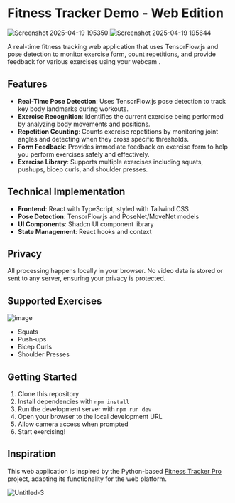 
# Fitness Tracker Demo - Web Edition
![Screenshot 2025-04-19 195350](https://github.com/user-attachments/assets/b8cdbc3c-87d7-4592-8297-97e123e24a1a)
![Screenshot 2025-04-19 195644](https://github.com/user-attachments/assets/54693655-5650-40c6-a407-aef15dac5609)

A real-time fitness tracking web application that uses TensorFlow.js and pose detection to monitor exercise form, count repetitions, and provide feedback for various exercises using your webcam .

## Features

- **Real-Time Pose Detection**: Uses TensorFlow.js pose detection to track key body landmarks during workouts.
- **Exercise Recognition**: Identifies the current exercise being performed by analyzing body movements and positions.
- **Repetition Counting**: Counts exercise repetitions by monitoring joint angles and detecting when they cross specific thresholds.
- **Form Feedback**: Provides immediate feedback on exercise form to help you perform exercises safely and effectively.
- **Exercise Library**: Supports multiple exercises including squats, pushups, bicep curls, and shoulder presses.

## Technical Implementation

- **Frontend**: React with TypeScript, styled with Tailwind CSS
- **Pose Detection**: TensorFlow.js and PoseNet/MoveNet models
- **UI Components**: Shadcn UI component library
- **State Management**: React hooks and context

## Privacy

All processing happens locally in your browser. No video data is stored or sent to any server, ensuring your privacy is protected.

## Supported Exercises
![image](https://github.com/user-attachments/assets/d24c951a-b80f-4edd-98ee-d5b0334e7cc1)

- Squats
- Push-ups
- Bicep Curls
- Shoulder Presses

## Getting Started

1. Clone this repository
2. Install dependencies with `npm install`
3. Run the development server with `npm run dev`
4. Open your browser to the local development URL
5. Allow camera access when prompted
6. Start exercising!

## Inspiration

This web application is inspired by the Python-based [Fitness Tracker Pro](https://github.com/a1harfoush/Fitness_Tracker_Pro) project, adapting its functionality for the web platform.

![Untitled-3](https://github.com/user-attachments/assets/3c369613-96d2-48a4-b302-b330bd863fec)
